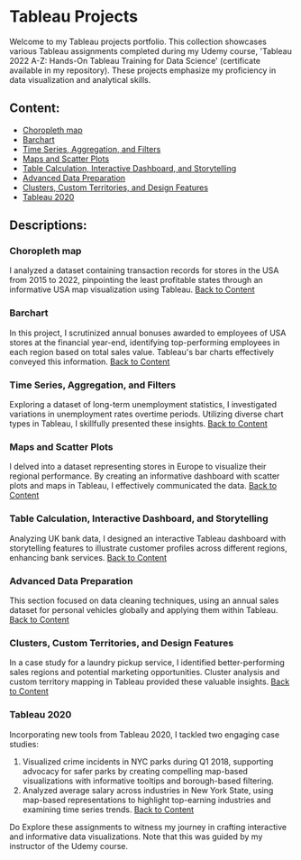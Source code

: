 # Tableau Projects

Welcome to my Tableau projects portfolio. This collection showcases various Tableau assignments completed during my Udemy course, 'Tableau 2022 A-Z: Hands-On Tableau Training for Data Science' (certificate available in my repository). These projects emphasize my proficiency in data visualization and analytical skills.

## Content:
<a name="content"></a>
- [Choropleth map](#choropleth-map)
- [Barchart](#barchart)
- [Time Series, Aggregation, and Filters](#time-series-aggregation-and-filters)
- [Maps and Scatter Plots](#maps-and-scatter-plots)
- [Table Calculation, Interactive Dashboard, and Storytelling](#table-calculation-interactive-dashboard-and-storytelling)
- [Advanced Data Preparation](#advanced-data-preparation)
- [Clusters, Custom Territories, and Design Features](#clusters-custom-territories-and-design-features)
- [Tableau 2020](#tableau-2020)

## Descriptions:

### Choropleth map
I analyzed a dataset containing transaction records for stores in the USA from 2015 to 2022, pinpointing the least profitable states through an informative USA map visualization using Tableau.
<a name="choropleth-map"></a>
[Back to Content](#content)

### Barchart
In this project, I scrutinized annual bonuses awarded to employees of USA stores at the financial year-end, identifying top-performing employees in each region based on total sales value. Tableau's bar charts effectively conveyed this information.
<a name="barchart"></a>
[Back to Content](#content)

### Time Series, Aggregation, and Filters
Exploring a dataset of long-term unemployment statistics, I investigated variations in unemployment rates overtime periods. Utilizing diverse chart types in Tableau, I skillfully presented these insights.
<a name="time-series-aggregation-and-filters"></a>
[Back to Content](#content)

### Maps and Scatter Plots
I delved into a dataset representing stores in Europe to visualize their regional performance. By creating an informative dashboard with scatter plots and maps in Tableau, I effectively communicated the data.
<a name="maps-and-scatter-plots"></a>
[Back to Content](#content)

### Table Calculation, Interactive Dashboard, and Storytelling
Analyzing UK bank data, I designed an interactive Tableau dashboard with storytelling features to illustrate customer profiles across different regions, enhancing bank services.
<a name="table-calculation-interactive-dashboard-and-storytelling"></a>
[Back to Content](#content)

### Advanced Data Preparation
This section focused on data cleaning techniques, using an annual sales dataset for personal vehicles globally and applying them within Tableau.
<a name="advanced-data-preparation"></a>
[Back to Content](#content)

### Clusters, Custom Territories, and Design Features
In a case study for a laundry pickup service, I identified better-performing sales regions and potential marketing opportunities. Cluster analysis and custom territory mapping in Tableau provided these valuable insights.
<a name="clusters-custom-territories-and-design-features"></a>
[Back to Content](#content)

### Tableau 2020
Incorporating new tools from Tableau 2020, I tackled two engaging case studies:
1) Visualized crime incidents in NYC parks during Q1 2018, supporting advocacy for safer parks by creating compelling map-based visualizations with informative tooltips and borough-based filtering.
2) Analyzed average salary across industries in New York State, using map-based representations to highlight top-earning industries and examining time series trends.
<a name="tableau-2020"></a>
[Back to Content](#content)

Do Explore these assignments to witness my journey in crafting interactive and informative data visualizations. Note that this was guided by my instructor of the Udemy course.
